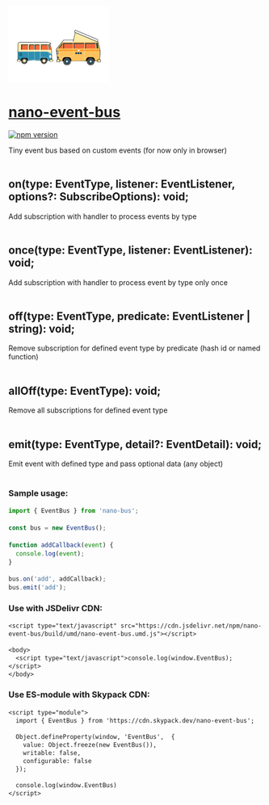 <img width="200px" src="microbus.png" />

# [nano-event-bus](https://glebcha.github.io/nano-event-bus/)

[![npm version](https://badge.fury.io/js/nano-event-bus.svg)](https://badge.fury.io/js/nano-event-bus)

Tiny event bus based on custom events (for now only in browser)
<br />
<br />

## on(type: EventType, listener: EventListener, options?: SubscribeOptions): void;

Add subscription with handler to process events by type
<br />
<br />

## once(type: EventType, listener: EventListener): void;

Add subscription with handler to process event by type only once
<br />
<br />

## off(type: EventType, predicate: EventListener | string): void;

Remove subscription for defined event type by predicate (hash id or named function)
<br />
<br />

## allOff(type: EventType): void;

Remove all subscriptions for defined event type 
<br />
<br />

## emit(type: EventType, detail?: EventDetail): void;

Emit event with defined type and pass optional data (any object)
<br />
<br />

### Sample usage:

```javascript
import { EventBus } from 'nano-bus';

const bus = new EventBus();

function addCallback(event) {
  console.log(event);
}

bus.on('add', addCallback);
bus.emit('add');
```

### Use with JSDelivr CDN:

```
<script type="text/javascript" src="https://cdn.jsdelivr.net/npm/nano-event-bus/build/umd/nano-event-bus.umd.js"></script>

<body>
  <script type="text/javascript">console.log(window.EventBus);</script>
</body>
```

### Use ES-module with Skypack CDN:

```
<script type="module">
  import { EventBus } from 'https://cdn.skypack.dev/nano-event-bus';

  Object.defineProperty(window, 'EventBus',  {
    value: Object.freeze(new EventBus()),
    writable: false,
    configurable: false
  });
  
  console.log(window.EventBus)
</script>
```

